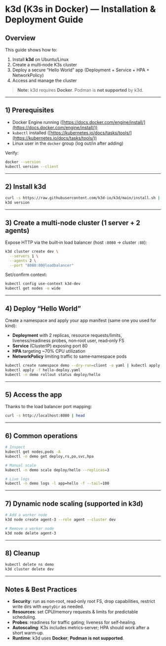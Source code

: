 # k3d (K3s in Docker) — Installation & Deployment Guide

## Overview

This guide shows how to:

1. Install **k3d** on Ubuntu/Linux
2. Create a multi‑node K3s cluster
3. Deploy a secure “Hello World” app (Deployment + Service + HPA + NetworkPolicy)
4. Access and manage the cluster

> **Note:** k3d requires **Docker**. Podman is **not supported** by k3d.

---

## 1) Prerequisites

* Docker Engine running ([https://docs.docker.com/engine/install/](https://docs.docker.com/engine/install/))
* `kubectl` installed ([https://kubernetes.io/docs/tasks/tools/](https://kubernetes.io/docs/tasks/tools/))
* Linux user in the `docker` group (log out/in after adding)

Verify:

```bash
docker --version
kubectl version --client
```

---

## 2) Install k3d

```bash
curl -s https://raw.githubusercontent.com/k3d-io/k3d/main/install.sh | sudo bash
k3d version
```

---

## 3) Create a multi‑node cluster (1 server + 2 agents)

Expose HTTP via the built‑in load balancer (host `:8080` → cluster `:80`):

```bash
k3d cluster create dev \
  --servers 1 \
  --agents 2 \
  --port "8080:80@loadbalancer"
```

Set/confirm context:

```bash
kubectl config use-context k3d-dev
kubectl get nodes -o wide
```

---

## 4) Deploy “Hello World”

Create a namespace and apply your app manifest (same one you used for kind):

* **Deployment** with 2 replicas, resource requests/limits, liveness/readiness probes, non‑root user, read‑only FS
* **Service** (ClusterIP) exposing port 80
* **HPA** targeting \~70% CPU utilization
* **NetworkPolicy** limiting traffic to same‑namespace pods

```bash
kubectl create namespace demo --dry-run=client -o yaml | kubectl apply -f -
kubectl apply -f hello-deploy.yaml
kubectl -n demo rollout status deploy/hello
```

---

## 5) Access the app

Thanks to the load balancer port mapping:

```bash
curl -s http://localhost:8080 | head
```

---

## 6) Common operations

```bash
# Inspect
kubectl get nodes,pods -A
kubectl -n demo get deploy,rs,po,svc,hpa

# Manual scale
kubectl -n demo scale deploy/hello --replicas=3

# Live logs
kubectl -n demo logs -l app=hello -f --tail=100
```

---

## 7) Dynamic node scaling (supported in k3d)

```bash
# Add a worker node
k3d node create agent-3 --role agent --cluster dev

# Remove a worker node
k3d node delete agent-3
```

---

## 8) Cleanup

```bash
kubectl delete ns demo
k3d cluster delete dev
```

---

## Notes & Best Practices

* **Security**: run as non‑root, read‑only root FS, drop capabilities, restrict write dirs with `emptyDir` as needed.
* **Resources**: set CPU/memory requests & limits for predictable scheduling.
* **Probes**: readiness for traffic gating; liveness for self‑healing.
* **Autoscaling**: K3s includes metrics‑server; HPA should work after a short warm‑up.
* **Runtime**: k3d uses **Docker**; **Podman is not supported**.
